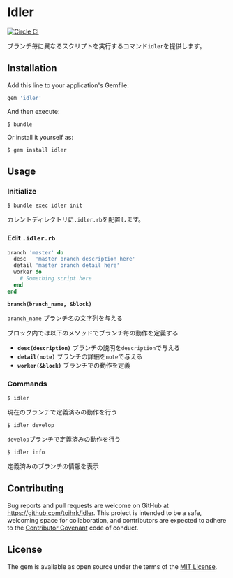 # Idler

[![Circle CI](https://circleci.com/gh/toihrk/idler.svg?style=svg)](https://circleci.com/gh/toihrk/idler)

ブランチ毎に異なるスクリプトを実行するコマンド`idler`を提供します。

## Installation

Add this line to your application's Gemfile:

```ruby
gem 'idler'
```

And then execute:

    $ bundle

Or install it yourself as:

    $ gem install idler

## Usage

### Initialize

	$ bundle exec idler init

カレントディレクトリに`.idler.rb`を配置します。

### Edit `.idler.rb`

```ruby
branch 'master' do
  desc   'master branch description here'
  detail 'master branch detail here'
  worker do
  	# Something script here
  end
end
```

**`branch(branch_name, &block)`**

`branch_name` ブランチ名の文字列を与える

ブロック内では以下のメソッドでブランチ毎の動作を定義する

- **`desc(description)`** ブランチの説明を`description`で与える
- **`detail(note)`**      ブランチの詳細を`note`で与える
- **`worker(&block)`**    ブランチでの動作を定義

### Commands


	$ idler 
	
現在のブランチで定義済みの動作を行う

	$ idler develop

`develop`ブランチで定義済みの動作を行う


	$ idler info
	
定義済みのブランチの情報を表示

## Contributing

Bug reports and pull requests are welcome on GitHub at https://github.com/toihrk/idler. This project is intended to be a safe, welcoming space for collaboration, and contributors are expected to adhere to the [Contributor Covenant](contributor-covenant.org) code of conduct.


## License

The gem is available as open source under the terms of the [MIT License](http://opensource.org/licenses/MIT).



